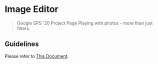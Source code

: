 # Image Editor
> Google SPS '20 Project Page
Playing with photos - more than just filters.

## Guidelines
Please refer to [This Document](./guide.md).